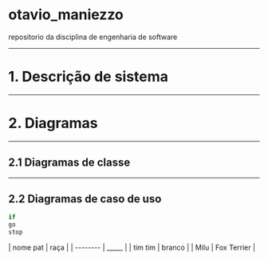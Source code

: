 # otavio_maniezzo
repositorio da disciplina de engenharia de software


---
# 1. Descrição de sistema

---
# 2. Diagramas

---
## 2.1 Diagramas de classe

---
## 2.2 Diagramas de caso de uso

```python
if 
go 
stop
```

| nome pat | raça |
| -------- | _____ |
| tim tim | branco |
| Milu | Fox Terrier |